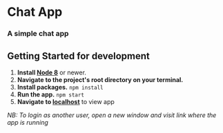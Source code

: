 # Chat App

### A simple chat app

## Getting Started for development

1. **Install [Node 8](https://nodejs.org/es/blog/release/v8.0.0/)** or newer.
2. **Navigate to the project's root directory on your terminal.**
3. **Install packages.** `npm install`
4. **Run the app.** `npm start`
5. **Navigate to [localhost](http://localhost:8800/)** to view app

*NB: To login as another user, open a new window and visit link where the app is running*